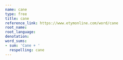 ```yaml
---
name: cane
type: free
title: cane
reference_link: https://www.etymonline.com/word/cane
root_name: 
root_language: 
denotation: 
word_sums:
- sum: 'Cane + '
  respelling: cane
---
```

